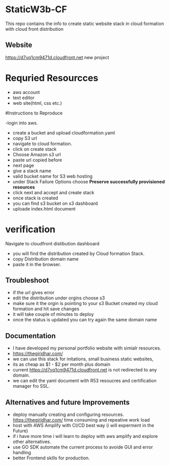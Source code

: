 # StaticW3b-CF
This repo contains the info to create static website stack in cloud formation with cloud front distribution

## Website 
https://d7vq1cm9471d.cloudfront.net new project



# Requried Resourcces 
- aws account 
- text editor
- web site(html, css etc.)

#Instructions to Reproduce

-login into aws.
- create a bucket and upload cloudformation.yaml
- copy S3 url 
- navigate to cloud formation.
- click on create stack 
- Choose Amazon s3 url
- paste url copied before 
- next page 
- give a stack name 
- valid bucket name for S3 web hosting 
- under Stack Failure Options choose **Preserve successfully provisioned resources**
- click next and accept and create stack 
- once stack is created 
- you can find s3 bucket on s3 dashboard
- uploade index.html document

# verification
Navigate to cloudfront distibution dashboard
- you will find the distribution created by Cloud formation Stack.
- copy Distribution domain name 
- paste it in the browser.

## Troubleshoot
- if the url gives error 
- edit the distribution under orgins choose s3
- make sure it the orgin is pointing to your s3 Bucket created my cloud formation and hit save changes 
- it will take couple of minutes to deploy
- once the status is updated you can try again the same domain name 

## Documentation
- I have developed my personal portfolio website with simialr resources.
- https://thegiridhar.com/  
- we can use this stack for initations, small business static websites, 
- its as cheap as $1 - $2 per month plus domain 
- current https://d7vq1cm9471d.cloudfront.net is not redirected to any domain.
- we can edit the yaml document with R53 resoucres and certification manager fro SSL.

## Alternatives and future Improvements
- deploy manually creating and configuring resources. https://thegiridhar.com/  time consuming and repeative work load
- host with AWS Amplify with CI/CD best way (i will experment in the Future)
- if i have more time i will learn to deploy with aws amplify and explore other alternatives.
- use GO SDK automate the current process to  avoide GUI and error handling
-  better Frontend skills for production.

